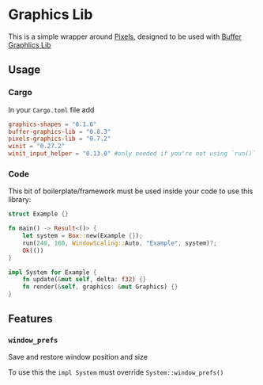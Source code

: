 # Graphics Lib

This is a simple wrapper around [Pixels](https://github.com/parasyte/pixels), designed to be used with [Buffer Graphlics Lib](https://github.com/raybritton/buffer-graphics-lib)

## Usage

### Cargo

In your `Cargo.toml` file add
```toml
graphics-shapes = "0.1.6"
buffer-graphics-lib = "0.8.3"
pixels-graphics-lib = "0.7.2"
winit = "0.27.2"
winit_input_helper = "0.13.0" #only needed if you're not using `run()`
```

### Code

This bit of boilerplate/framework must be used inside your code to use this library:
```rust
struct Example {}

fn main() -> Result<()> {
    let system = Box::new(Example {});
    run(240, 160, WindowScaling::Auto, "Example", system)?;
    Ok(())
}

impl System for Example {
    fn update(&mut self, delta: f32) {}
    fn render(&self, graphics: &mut Graphics) {}
}
```

## Features

### `window_prefs`

Save and restore window position and size

To use this the `impl System` must override `System::window_prefs()`

